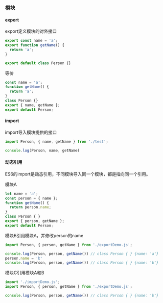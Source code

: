 ### 模块

#### export

export定义模块的对外接口

```js
export const name = 'a';
export function getName() {
  return 'a';
}

export default class Person {}
```

等价
```js
const name = 'a';
function getName() {
  return 'a';
}
class Person {}
export { name, getName };
export default Person;
```

#### import 

import导入模块提供的接口

```js
import Person, { name, getName } from './test';

console.log(Person, name, getName)
```

#### 动态引用

ES6的import是动态引用，不同模块导入同一个模块，都是指向同一个引用。

模块A
```js
let name = 'a';
const person = { name };
function getName() {
  return person.name;
}
class Person { }
export { person, getName };
export default Person;

```

模块B引用模块A，并修改person的name
```js
import Person, { person, getName } from './exportDemo.js';

console.log(Person, person, getName()) // class Person { } {name: 'a'} a
person.name = 'b'
console.log(Person, person, getName()) // class Person { } {name: 'b'} b
```

模块C引用模块A和B
```js
import './importDemo.js';
import Person, { person, getName } from './exportDemo.js';

console.log(Person, person, getName()) // class Person { } {name: 'b'} b
```